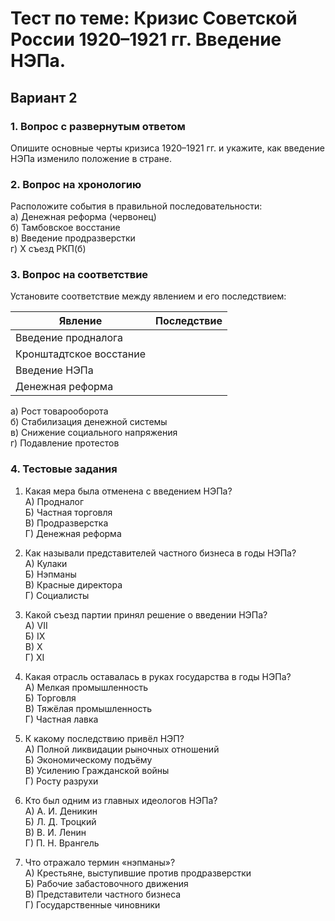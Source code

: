 # Тест по теме: Кризис Советской России 1920–1921 гг. Введение НЭПа.  
## Вариант 2

### 1. Вопрос с развернутым ответом  
Опишите основные черты кризиса 1920–1921 гг. и укажите, как введение НЭПа изменило положение в стране.

### 2. Вопрос на хронологию  
Расположите события в правильной последовательности:  
а) Денежная реформа (червонец)  
б) Тамбовское восстание  
в) Введение продразверстки  
г) X съезд РКП(б)

### 3. Вопрос на соответствие  
Установите соответствие между явлением и его последствием:

| Явление                 | Последствие                    |
|-------------------------|-------------------------------|
| Введение продналога     |                               |
| Кронштадтское восстание |                               |
| Введение НЭПа           |                               |
| Денежная реформа        |                               |

а) Рост товарооборота  
б) Стабилизация денежной системы  
в) Снижение социального напряжения  
г) Подавление протестов

### 4. Тестовые задания

1. Какая мера была отменена с введением НЭПа?  
А) Продналог  
Б) Частная торговля  
В) Продразверстка  
Г) Денежная реформа

2. Как называли представителей частного бизнеса в годы НЭПа?  
А) Кулаки  
Б) Нэпманы  
В) Красные директора  
Г) Социалисты

3. Какой съезд партии принял решение о введении НЭПа?  
А) VII  
Б) IX  
В) X  
Г) XI

4. Какая отрасль оставалась в руках государства в годы НЭПа?  
А) Мелкая промышленность  
Б) Торговля  
В) Тяжёлая промышленность  
Г) Частная лавка

5. К какому последствию привёл НЭП?  
А) Полной ликвидации рыночных отношений  
Б) Экономическому подъёму  
В) Усилению Гражданской войны  
Г) Росту разрухи

6. Кто был одним из главных идеологов НЭПа?  
А) А. И. Деникин  
Б) Л. Д. Троцкий  
В) В. И. Ленин  
Г) П. Н. Врангель

7. Что отражало термин «нэпманы»?  
А) Крестьяне, выступившие против продразверстки  
Б) Рабочие забастовочного движения  
В) Представители частного бизнеса  
Г) Государственные чиновники
